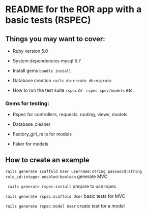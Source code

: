# README for the ROR app with a basic tests (RSPEC)

## Things you may want to cover:

* Ruby version 5.0

* System dependencies mysql 5.7

* Install gems `bundle install`

* Database creation `rails db:create db:migrate`

* How to run the test suite `rspec` or ` rspec spec/models` etc.

### Gems for testing:

* Rspec for controllers, requests, routing,  views, models

* Database_cleaner

* Factory_girl_rails for models

* Faker for models

## How to create an example

`rails generate scaffold User username:string password:string role_id:integer enabled:boolean`
generate MVC

` rails generate rspec:install`
prepare to use rspec

`rails generate rspec:scaffold User`
basic tests for MVC

`rails generate rspec:model User`
create test for a model
